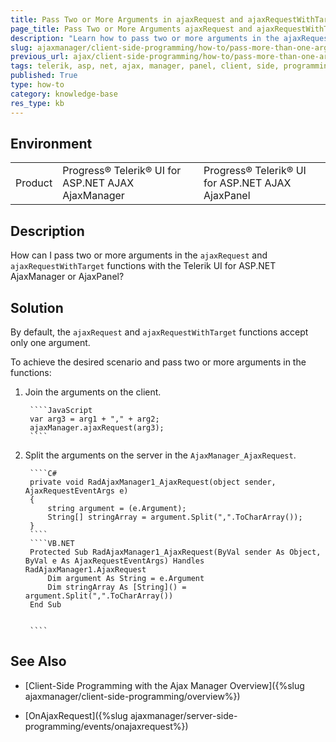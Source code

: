 ```yaml
---
title: Pass Two or More Arguments in ajaxRequest and ajaxRequestWithTarget with the AjaxManager or AjaxPanel
page_title: Pass Two or More Arguments ajaxRequest and ajaxRequestWithTarget with the AjaxManager or AjaxPanel
description: "Learn how to pass two or more arguments in the ajaxRequest and ajaxRequestWithTarget functions with the Telerik UI for ASP.NET AjaxManager or AjaxPanel."
slug: ajaxmanager/client-side-programming/how-to/pass-more-than-one-argument
previous_url: ajax/client-side-programming/how-to/pass-more-than-one-argument, controls/ajaxmanager/client-side-programming/how-to/pass-more-than-one-argument
tags: telerik, asp, net, ajax, manager, panel, client, side, programming, pass, two, or, more, arguments, in, ajaxRequest, and, ajaxRequestWithTarget
published: True
type: how-to
category: knowledge-base
res_type: kb
---
```


## Environment

<table>
	<tbody>
		<tr>
			<td>Product</td>
			<td>Progress® Telerik® UI for ASP.NET AJAX AjaxManager</td>
			<td>Progress® Telerik® UI for ASP.NET AJAX AjaxPanel</td>
		</tr>
	</tbody>
</table>

## Description

How can I pass two or more arguments in the `ajaxRequest` and `ajaxRequestWithTarget` functions with the Telerik UI for ASP.NET AjaxManager or AjaxPanel? 

## Solution  

By default, the `ajaxRequest` and `ajaxRequestWithTarget` functions accept only one argument. 

To achieve the desired scenario and pass two or more arguments in the functions: 

1. Join the arguments on the client.

		````JavaScript
		var arg3 = arg1 + "," + arg2;
		ajaxManager.ajaxRequest(arg3);
		````


1. Split the arguments on the server in the `AjaxManager_AjaxRequest`.

		````C#
		private void RadAjaxManager1_AjaxRequest(object sender, AjaxRequestEventArgs e)
		{
			string argument = (e.Argument);
			String[] stringArray = argument.Split(",".ToCharArray());
		}			
		````
		````VB.NET
		Protected Sub RadAjaxManager1_AjaxRequest(ByVal sender As Object, ByVal e As AjaxRequestEventArgs) Handles RadAjaxManager1.AjaxRequest
			Dim argument As String = e.Argument
			Dim stringArray As [String]() = argument.Split(",".ToCharArray())
		End Sub
			
			
		````


## See Also

* [Client-Side Programming with the Ajax Manager Overview]({%slug ajaxmanager/client-side-programming/overview%})

* [OnAjaxRequest]({%slug ajaxmanager/server-side-programming/events/onajaxrequest%})
